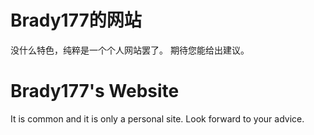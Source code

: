 # Brady177的网站
没什么特色，纯粹是一个个人网站罢了。
期待您能给出建议。
# Brady177's Website
It is common and it is only a personal site.
Look forward to your advice.
